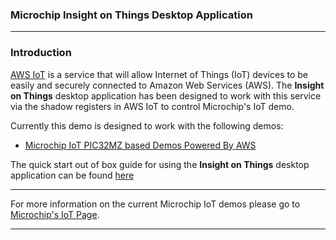 ### Microchip Insight on Things Desktop Application

---

### Introduction
[AWS IoT](http://aws.amazon.com/iot/) is a service that will allow Internet of Things (IoT) devices to be easily and securely connected to Amazon Web Services (AWS).  The __Insight on Things__ desktop application has been designed to work with this service via the shadow registers in AWS IoT to control Microchip's IoT demo.

Currently this demo is designed to work with the following demos:
- [Microchip IoT PIC32MZ based Demos Powered By AWS](https://github.com/MicrochipTech/aws-iot-firmware-pic32mz)

The quick start out of box guide for using the __Insight on Things__ desktop application can be found [here](docs/out-of-box-guide.md)

---

For more information on the current Microchip IoT demos please go to [Microchip's IoT Page](http://www.microchip.com/iot).

---
